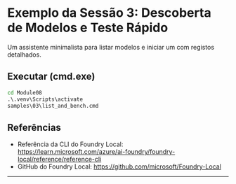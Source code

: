 <!--
CO_OP_TRANSLATOR_METADATA:
{
  "original_hash": "ed8edea2fc43898c2537130fb3ae6878",
  "translation_date": "2025-09-22T12:58:29+00:00",
  "source_file": "Module08/samples/03/README.md",
  "language_code": "pt"
}
-->
# Exemplo da Sessão 3: Descoberta de Modelos e Teste Rápido

Um assistente minimalista para listar modelos e iniciar um com registos detalhados.

## Executar (cmd.exe)
```cmd
cd Module08
.\.venv\Scripts\activate
samples\03\list_and_bench.cmd
```

## Referências
- Referência da CLI do Foundry Local: https://learn.microsoft.com/azure/ai-foundry/foundry-local/reference/reference-cli
- GitHub do Foundry Local: https://github.com/microsoft/Foundry-Local

---

